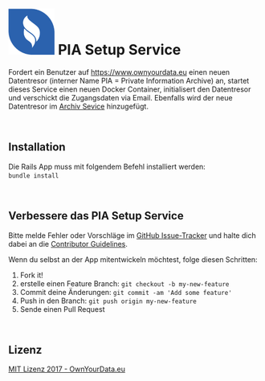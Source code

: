 # <img src="https://github.com/OwnYourData/service-pia_setup/raw/master/app/assets/images/service.png" width="92"> PIA Setup Service
Fordert ein Benutzer auf https://www.ownyourdata.eu einen neuen Datentresor (interner Name PIA = Private Information Archive) an, startet dieses Service einen neuen Docker Container, initialisert den Datentresor und verschickt die Zugangsdaten via Email. Ebenfalls wird der neue Datentresor im [Archiv Sevice](https://github.com/OwnYourData/service-archive) hinzugefügt.    

&nbsp;    

## Installation
Die Rails App muss mit folgendem Befehl installiert werden:    
```bundle install```    

&nbsp;    

## Verbessere das PIA Setup Service

Bitte melde Fehler oder Vorschläge im [GitHub Issue-Tracker](https://github.com/OwnYourData/service-pia_setup/issues) und halte dich dabei an die [Contributor Guidelines](https://github.com/twbs/ratchet/blob/master/CONTRIBUTING.md).

Wenn du selbst an der App mitentwickeln möchtest, folge diesen Schritten:

1. Fork it!
2. erstelle einen Feature Branch: `git checkout -b my-new-feature`
3. Commit deine Änderungen: `git commit -am 'Add some feature'`
4. Push in den Branch: `git push origin my-new-feature`
5. Sende einen Pull Request

&nbsp;    

## Lizenz

[MIT Lizenz 2017 - OwnYourData.eu](https://raw.githubusercontent.com/OwnYourData/service-pia_setup/master/LICENSE)
